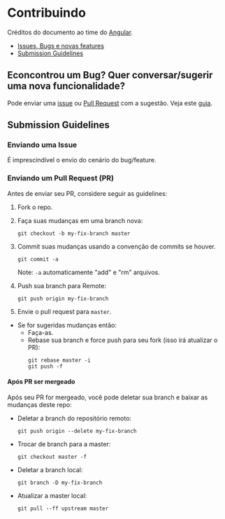 # Contribuindo
Créditos do documento ao time do [Angular](https://github.com/angular/angular/blob/master/CONTRIBUTING.md).

- [Issues, Bugs e novas features](#issue)
- [Submission Guidelines](#submit)

## <a name="issue"></a> Econcontrou um Bug? Quer conversar/sugerir uma nova funcionalidade?
Pode enviar uma [issue](#submit-issue) ou [Pull Request](#submit-pr) com a sugestão. Veja este [guia](#submit).

## <a name="submit"></a> Submission Guidelines

### <a name="submit-issue"></a> Enviando uma Issue

É imprescindível o envio do cenário do bug/feature.

### <a name="submit-pr"></a> Enviando um Pull Request (PR)
Antes de enviar seu PR, considere seguir as guidelines:

1. Fork o repo.
1. Faça suas mudanças em uma branch nova:
     ```shell
     git checkout -b my-fix-branch master
     ```

1. Commit suas mudanças usando a convenção de commits se houver.
     ```shell
     git commit -a
     ```
    Note: `-a` automaticamente "add" e "rm" arquivos.

1. Push sua branch para Remote:
    ```shell
    git push origin my-fix-branch
    ```

1. Envie o pull request para `master`.
* Se for sugeridas mudanças então:
  * Faça-as.
  * Rebase sua branch e force push para seu fork (isso irá atualizar o PR):
    ```shell
    git rebase master -i
    git push -f
    ```

#### Após PR ser mergeado

Após seu PR for mergeado, você pode deletar sua branch e baixar as mudanças deste repo:

* Deletar a branch do repositório remoto:
    ```shell
    git push origin --delete my-fix-branch
    ```

* Trocar de branch para a master:
    ```shell
    git checkout master -f
    ```

* Deletar a branch local:
    ```shell
    git branch -D my-fix-branch
    ```

* Atualizar a master local:
    ```shell
    git pull --ff upstream master
    ```

